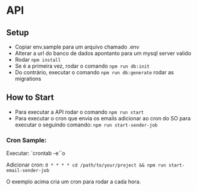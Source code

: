 # API


## Setup
- Copiar env.sample para um arquivo chamado .env
- Alterar a url do banco de dados apontanto para um mysql server valido
- Rodar `npm install`
- Se é a primeira vez, rodar o comando `npm run db:init`
- Do contrário, executar o comando `npm run db:generate` rodar as migrations


## How to Start
- Para executar a API rodar o comando `npm run start`
- Para executar o cron que envia os emails adicionar ao cron do SO para executar o seguindo comando:
`npm run start-sender-job`

### Cron Sample:
Executar:
`crontab -e``o

Adicionar cron:
`0 * * * * cd /path/to/your/project && npm run start-email-sender-job`

O exemplo acima cria um cron para rodar a cada hora.


